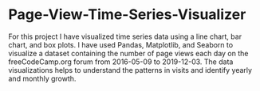 # Page-View-Time-Series-Visualizer
For this project I have visualized time series data using a line chart, bar chart, and box plots. I have used Pandas, Matplotlib, and Seaborn to visualize a dataset containing the number of page views each day on the freeCodeCamp.org forum from 2016-05-09 to 2019-12-03. The data visualizations helps to understand the patterns in visits and identify yearly and monthly growth.
